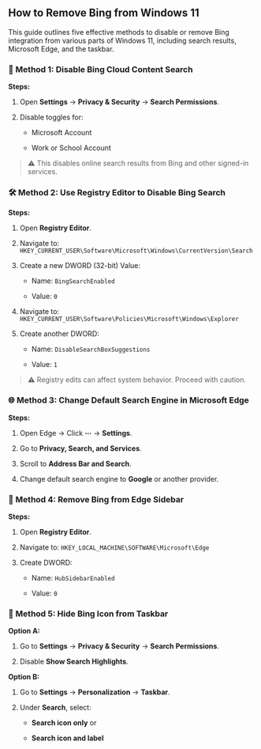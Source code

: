 ## How to Remove Bing from Windows 11

This guide outlines five effective methods to disable or remove Bing integration from various parts of Windows 11, including search results, Microsoft Edge, and the taskbar.

### 🔧 Method 1: Disable Bing Cloud Content Search

**Steps:**

1. Open **Settings** → **Privacy & Security** → **Search Permissions**.

2. Disable toggles for:
   
   - Microsoft Account
   
   - Work or School Account

> ⚠️ This disables online search results from Bing and other signed-in services.

### 🛠️ Method 2: Use Registry Editor to Disable Bing Search

**Steps:**

1. Open **Registry Editor**.

2. Navigate to: `HKEY_CURRENT_USER\Software\Microsoft\Windows\CurrentVersion\Search`

3. Create a new DWORD (32-bit) Value:
   
   - Name: `BingSearchEnabled`
   
   - Value: `0`

4. Navigate to: `HKEY_CURRENT_USER\Software\Policies\Microsoft\Windows\Explorer`

5. Create another DWORD:
   
   - Name: `DisableSearchBoxSuggestions`
   
   - Value: `1`

> ⚠️ Registry edits can affect system behavior. Proceed with caution.

### 🌐 Method 3: Change Default Search Engine in Microsoft Edge

**Steps:**

1. Open Edge → Click **⋯** → **Settings**.

2. Go to **Privacy, Search, and Services**.

3. Scroll to **Address Bar and Search**.

4. Change default search engine to **Google** or another provider.

### 🧱 Method 4: Remove Bing from Edge Sidebar

**Steps:**

1. Open **Registry Editor**.

2. Navigate to: `HKEY_LOCAL_MACHINE\SOFTWARE\Microsoft\Edge`

3. Create DWORD:
   
   - Name: `HubSidebarEnabled`
   
   - Value: `0`

### 📌 Method 5: Hide Bing Icon from Taskbar

**Option A:**

1. Go to **Settings** → **Privacy & Security** → **Search Permissions**.

2. Disable **Show Search Highlights**.

**Option B:**

1. Go to **Settings** → **Personalization** → **Taskbar**.

2. Under **Search**, select:
   
   - **Search icon only** or
   
   - **Search icon and label**

